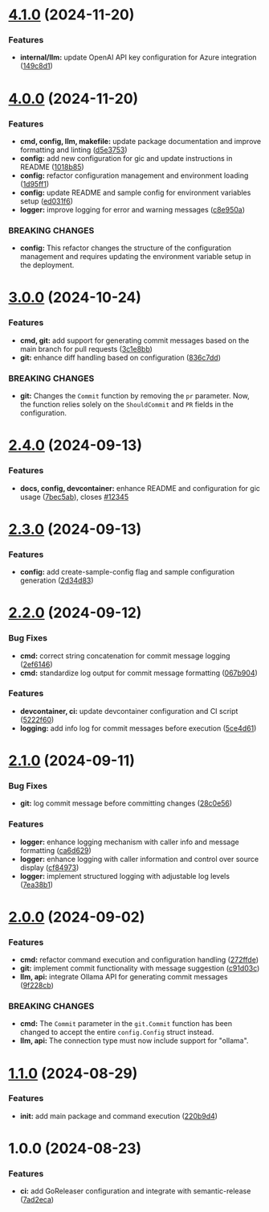 # [4.1.0](https://github.com/jsburckhardt/gic/compare/v4.0.0...v4.1.0) (2024-11-20)


### Features

* **internal/llm:** update OpenAI API key configuration for Azure integration ([149c8d1](https://github.com/jsburckhardt/gic/commit/149c8d1debc2041179fc8f04814ff086f01f6d34))

# [4.0.0](https://github.com/jsburckhardt/gic/compare/v3.0.0...v4.0.0) (2024-11-20)


### Features

* **cmd, config, llm, makefile:** update package documentation and improve formatting and linting ([d5e3753](https://github.com/jsburckhardt/gic/commit/d5e3753ef6d118de28cdd1a7b0b5b54d08e1241d))
* **config:** add new configuration for gic and update instructions in README ([1018b85](https://github.com/jsburckhardt/gic/commit/1018b858848bcdddc839129d51aeac4dc6ce52de))
* **config:** refactor configuration management and environment loading ([1d95ff1](https://github.com/jsburckhardt/gic/commit/1d95ff10afe1af46702a1af40e78bc96f2bdbd77))
* **config:** update README and sample config for environment variables setup ([ed031f6](https://github.com/jsburckhardt/gic/commit/ed031f64f806cb171db9224c1825a3921aa77b9f))
* **logger:** improve logging for error and warning messages ([c8e950a](https://github.com/jsburckhardt/gic/commit/c8e950acd2312cf8f1dce0dc38b106b2e70d9722))


### BREAKING CHANGES

* **config:** This refactor changes the structure of the configuration management and requires updating the environment variable setup in the deployment.

# [3.0.0](https://github.com/jsburckhardt/gic/compare/v2.4.0...v3.0.0) (2024-10-24)


### Features

* **cmd, git:** add support for generating commit messages based on the main branch for pull requests ([3c1e8bb](https://github.com/jsburckhardt/gic/commit/3c1e8bbc087cb31cb3466da5e742eb5fcec8cd19))
* **git:** enhance diff handling based on configuration ([836c7dd](https://github.com/jsburckhardt/gic/commit/836c7dd85880ce95d049d3f24fe3f0955b1a0d6a))


### BREAKING CHANGES

* **git:** Changes the `Commit` function by removing the `pr` parameter. Now, the function relies solely on the `ShouldCommit` and `PR` fields in the configuration.

# [2.4.0](https://github.com/jsburckhardt/gic/compare/v2.3.0...v2.4.0) (2024-09-13)


### Features

* **docs, config, devcontainer:** enhance README and configuration for gic usage ([7bec5ab](https://github.com/jsburckhardt/gic/commit/7bec5ab4d38b94337dbbca79299de051603bbb83)), closes [#12345](https://github.com/jsburckhardt/gic/issues/12345)

# [2.3.0](https://github.com/jsburckhardt/gic/compare/v2.2.0...v2.3.0) (2024-09-13)


### Features

* **config:** add create-sample-config flag and sample configuration generation ([2d34d83](https://github.com/jsburckhardt/gic/commit/2d34d83cc4757336d0131a5d1cae35d23dff017c))

# [2.2.0](https://github.com/jsburckhardt/gic/compare/v2.1.0...v2.2.0) (2024-09-12)


### Bug Fixes

* **cmd:** correct string concatenation for commit message logging ([2ef6146](https://github.com/jsburckhardt/gic/commit/2ef61469e14bc4ffdf8a286dc0c1f1234f08ec82))
* **cmd:** standardize log output for commit message formatting ([067b904](https://github.com/jsburckhardt/gic/commit/067b904c449b6843f5e953fe0dc83d747f91074f))


### Features

* **devcontainer, ci:** update devcontainer configuration and CI script ([5222f60](https://github.com/jsburckhardt/gic/commit/5222f60520140875506d8663551c72f02afe4068))
* **logging:** add info log for commit messages before execution ([5ce4d61](https://github.com/jsburckhardt/gic/commit/5ce4d61b11eaf3c3154edd8f1180e557a6425531))

# [2.1.0](https://github.com/jsburckhardt/gic/compare/v2.0.0...v2.1.0) (2024-09-11)


### Bug Fixes

* **git:** log commit message before committing changes ([28c0e56](https://github.com/jsburckhardt/gic/commit/28c0e563905f4b6bd41bc1fec30033b29b4d0736))


### Features

* **logger:** enhance logging mechanism with caller info and message formatting ([ca6d629](https://github.com/jsburckhardt/gic/commit/ca6d629a0529cde6f76c30ab16d5a204513e5f2e))
* **logger:** enhance logging with caller information and control over source display ([cf84973](https://github.com/jsburckhardt/gic/commit/cf8497337a029783158cd20f7a8f47f797c8e747))
* **logger:** implement structured logging with adjustable log levels ([7ea38b1](https://github.com/jsburckhardt/gic/commit/7ea38b18156c49a314328b84e99e9a23f6d02e2b))

# [2.0.0](https://github.com/jsburckhardt/gic/compare/v1.1.0...v2.0.0) (2024-09-02)


### Features

* **cmd:** refactor command execution and configuration handling ([272ffde](https://github.com/jsburckhardt/gic/commit/272ffde4bbe2f087a88c567f139446f51fa52469))
* **git:** implement commit functionality with message suggestion ([c91d03c](https://github.com/jsburckhardt/gic/commit/c91d03cd94e8e0ef89a8288a453b84a14f052e6b))
* **llm, api:** integrate Ollama API for generating commit messages ([9f228cb](https://github.com/jsburckhardt/gic/commit/9f228cb05c187702b7c9d0ced88d01acc4a4e877))


### BREAKING CHANGES

* **cmd:** The `Commit` parameter in the `git.Commit` function has been changed to accept the entire `config.Config` struct instead.
* **llm, api:** The connection type must now include support for "ollama".

# [1.1.0](https://github.com/jsburckhardt/gic/compare/v1.0.0...v1.1.0) (2024-08-29)


### Features

* **init:** add main package and command execution ([220b9d4](https://github.com/jsburckhardt/gic/commit/220b9d4f60af4de86cd09f82a348079a0437d8c0))

# 1.0.0 (2024-08-23)


### Features

* **ci:** add GoReleaser configuration and integrate with semantic-release ([7ad2eca](https://github.com/jsburckhardt/gic/commit/7ad2eca17699c3f892c586e8a1e8fcb5978eecb3))
